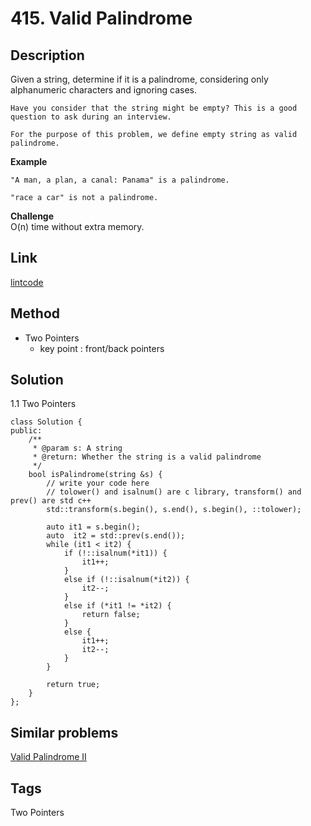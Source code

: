 # 415. Valid Palindrome

## Description

Given a string, determine if it is a palindrome, considering only alphanumeric characters and ignoring cases.
```
Have you consider that the string might be empty? This is a good question to ask during an interview.

For the purpose of this problem, we define empty string as valid palindrome.
```
**Example**
```
"A man, a plan, a canal: Panama" is a palindrome.

"race a car" is not a palindrome.

```

**Challenge**  
O(n) time without extra memory.

## Link
[lintcode](https://lintcode.com/problem/valid-palindrome/)

## Method
* Two Pointers
  * key point : front/back pointers

## Solution
1.1 Two Pointers
~~~
class Solution {
public:
    /**
     * @param s: A string
     * @return: Whether the string is a valid palindrome
     */
    bool isPalindrome(string &s) {
        // write your code here
        // tolower() and isalnum() are c library, transform() and prev() are std c++
        std::transform(s.begin(), s.end(), s.begin(), ::tolower);

        auto it1 = s.begin();
        auto  it2 = std::prev(s.end());
        while (it1 < it2) {
            if (!::isalnum(*it1)) {
                it1++;
            }
            else if (!::isalnum(*it2)) {
                it2--;
            }
            else if (*it1 != *it2) {
                return false;
            }
            else {
                it1++;
                it2--;
            }
        }
        
        return true;
    }
};
~~~


## Similar problems
[Valid Palindrome II](https://lintcode.com/problem/valid-palindrome-ii/)  
## Tags
Two Pointers
